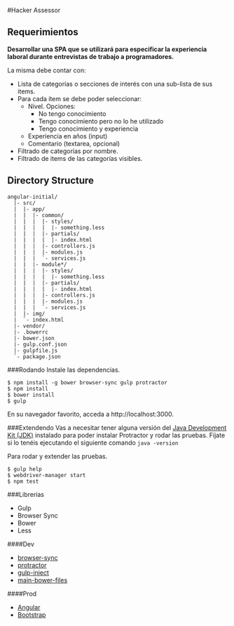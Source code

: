 #Hacker Assessor

## Requerimientos
**Desarrollar una SPA que se utilizará para especificar la experiencia laboral durante entrevistas de trabajo a programadores.**

La misma debe contar con:
* Lista de categorías o secciones de interés con una sub-lista de sus items.
* Para cada ítem se debe poder seleccionar:
    * Nivel. Opciones:
        * No tengo conocimiento
        * Tengo conocimiento pero no lo he utilizado
        * Tengo conocimiento y experiencia
    * Experiencia en años (input)
    * Comentario (textarea, opcional)
* Filtrado de categorías por nombre.
* Filtrado de items de las categorías visibles. 

## Directory Structure
```
angular-initial/
  |- src/
  |  |- app/
  |  |  |- common/
  |  |  |  |- styles/
  |  |  |  |  |- something.less
  |  |  |  |- partials/
  |  |  |  |  |- index.html
  |  |  |  |- controllers.js
  |  |  |  |- modules.js
  |  |  |  `- services.js
  |  |  |- module*/
  |  |  |  |- styles/
  |  |  |  |  |- something.less
  |  |  |  |- partials/
  |  |  |  |  |- index.html
  |  |  |  |- controllers.js
  |  |  |  |- modules.js
  |  |  |  `- services.js
  |  |- img/
  |  `- index.html
  |- vendor/
  |- .bowerrc
  |- bower.json
  |- gulp.conf.json
  |- gulpfile.js
  `- package.json
```

###Rodando
Instale las dependencias.

    $ npm install -g bower browser-sync gulp protractor
    $ npm install
    $ bower install
    $ gulp

En su navegador favorito, acceda a http://localhost:3000.

###Extendendo
Vas a necesitar tener alguna versión del [Java Development Kit (JDK)](http://www.oracle.com/technetwork/java/javase/downloads/index.html) instalado para poder instalar Protractor y rodar las pruebas. Fíjate si lo tenéis ejecutando el siguiente comando `java -version`

Para rodar y extender las pruebas.

    $ gulp help
    $ webdriver-manager start
    $ npm test


###Librerias

* Gulp
* Browser Sync
* Bower
* Less


####Dev
* [browser-sync](https://www.npmjs.com/package/browser-sync)
* [protractor](https://www.npmjs.com/package/protractor)
* [gulp-inject](https://www.npmjs.org/package/gulp-inject)  
* [main-bower-files](https://www.npmjs.org/package/main-bower-files)

####Prod
* [Angular](https://angularjs.org/)
* [Bootstrap](http://getbootstrap.com/)